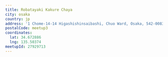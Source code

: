 ```yaml
---
title: Robatayaki Kakure Chaya
city: osaka
country: jp
address: '1 Chome-14-14 Higashishinsaibashi, Chuo Ward, Osaka, 542-0083'
postalCode: meetup3
coordinates:
  lat: 34.672886
  lng: 135.50374
meetupId: 27929713
---
```


